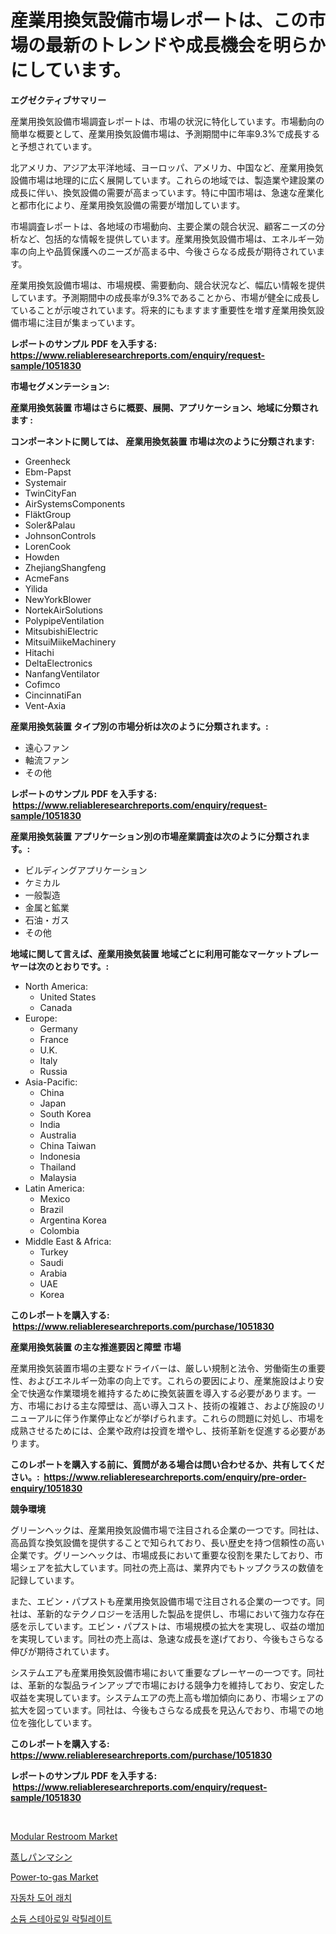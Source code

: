 <p><h1>産業用換気設備市場レポートは、この市場の最新のトレンドや成長機会を明らかにしています。</h1></p><p><strong>エグゼクティブサマリー</strong></p>
<p><p>産業用換気設備市場調査レポートは、市場の状況に特化しています。市場動向の簡単な概要として、産業用換気設備市場は、予測期間中に年率9.3%で成長すると予想されています。</p><p>北アメリカ、アジア太平洋地域、ヨーロッパ、アメリカ、中国など、産業用換気設備市場は地理的に広く展開しています。これらの地域では、製造業や建設業の成長に伴い、換気設備の需要が高まっています。特に中国市場は、急速な産業化と都市化により、産業用換気設備の需要が増加しています。</p><p>市場調査レポートは、各地域の市場動向、主要企業の競合状況、顧客ニーズの分析など、包括的な情報を提供しています。産業用換気設備市場は、エネルギー効率の向上や品質保護へのニーズが高まる中、今後さらなる成長が期待されています。</p><p>産業用換気設備市場は、市場規模、需要動向、競合状況など、幅広い情報を提供しています。予測期間中の成長率が9.3%であることから、市場が健全に成長していることが示唆されています。将来的にもますます重要性を増す産業用換気設備市場に注目が集まっています。</p></p>
<p><strong>レポートのサンプル PDF を入手する: <a href="https://www.reliableresearchreports.com/enquiry/request-sample/1051830">https://www.reliableresearchreports.com/enquiry/request-sample/1051830</a></strong></p>
<p><strong>市場セグメンテーション:</strong></p>
<p><strong> 産業用換気装置 市場はさらに概要、展開、アプリケーション、地域に分類されます :</strong></p>
<p><strong>コンポーネントに関しては、 産業用換気装置 市場は次のように分類されます: &nbsp;</strong></p>
<p><ul><li>Greenheck</li><li>Ebm-Papst</li><li>Systemair</li><li>TwinCityFan</li><li>AirSystemsComponents</li><li>FläktGroup</li><li>Soler&Palau</li><li>JohnsonControls</li><li>LorenCook</li><li>Howden</li><li>ZhejiangShangfeng</li><li>AcmeFans</li><li>Yilida</li><li>NewYorkBlower</li><li>NortekAirSolutions</li><li>PolypipeVentilation</li><li>MitsubishiElectric</li><li>MitsuiMiikeMachinery</li><li>Hitachi</li><li>DeltaElectronics</li><li>NanfangVentilator</li><li>Cofimco</li><li>CincinnatiFan</li><li>Vent-Axia</li></ul></p>
<p><strong> 産業用換気装置 タイプ別の市場分析は次のように分類されます。:</strong></p>
<p><ul><li>遠心ファン</li><li>軸流ファン</li><li>その他</li></ul></p>
<p><strong>レポートのサンプル PDF を入手する: &nbsp;<a href="https://www.reliableresearchreports.com/enquiry/request-sample/1051830">https://www.reliableresearchreports.com/enquiry/request-sample/1051830</a></strong></p>
<p><strong> 産業用換気装置 アプリケーション別の市場産業調査は次のように分類されます。:</strong></p>
<p><ul><li>ビルディングアプリケーション</li><li>ケミカル</li><li>一般製造</li><li>金属と鉱業</li><li>石油・ガス</li><li>その他</li></ul></p>
<p><strong>地域に関して言えば、産業用換気装置 地域ごとに利用可能なマーケットプレーヤーは次のとおりです。:</strong></p>
<p><ul>
    <li>
        North America:
        <ul>
            <li>United States</li>
            <li>Canada</li>
        </ul>
    </li>
    <li>
        Europe:
        <ul>
            <li>Germany</li>
            <li>France</li>
            <li>U.K.</li>
            <li>Italy</li>
            <li>Russia</li>
        </ul>
    </li>
    <li>
        Asia-Pacific:
        <ul>
            <li>China</li>
            <li>Japan</li>
            <li>South Korea</li>
            <li>India</li>
            <li>Australia</li>
            <li>China Taiwan</li>
            <li>Indonesia</li>
            <li>Thailand</li>
            <li>Malaysia</li>
        </ul>
    </li>
    <li>
        Latin America:
        <ul>
            <li>Mexico</li>
            <li>Brazil</li>
            <li>Argentina Korea</li>
            <li>Colombia</li>
        </ul>
    </li>
    <li>
        Middle East & Africa:
        <ul>
            <li>Turkey</li>
            <li>Saudi</li>
            <li>Arabia</li>
            <li>UAE</li>
            <li>Korea</li>
        </ul>
    </li>
    </ul></p>
<p><strong>このレポートを購入する: &nbsp;<a href="https://www.reliableresearchreports.com/purchase/1051830">https://www.reliableresearchreports.com/purchase/1051830</a></strong></p>
<p><strong>産業用換気装置 の主な推進要因と障壁 市場</strong></p>
<p><p>産業用換気装置市場の主要なドライバーは、厳しい規制と法令、労働衛生の重要性、およびエネルギー効率の向上です。これらの要因により、産業施設はより安全で快適な作業環境を維持するために換気装置を導入する必要があります。一方、市場における主な障壁は、高い導入コスト、技術の複雑さ、および施設のリニューアルに伴う作業停止などが挙げられます。これらの問題に対処し、市場を成熟させるためには、企業や政府は投資を増やし、技術革新を促進する必要があります。</p></p>
<p><strong>このレポートを購入する前に、質問がある場合は問い合わせるか、共有してください。:&nbsp; <a href="https://www.reliableresearchreports.com/enquiry/pre-order-enquiry/1051830">https://www.reliableresearchreports.com/enquiry/pre-order-enquiry/1051830</a></strong></p>
<p><strong>競争環境</strong></p>
<p><p>グリーンヘックは、産業用換気設備市場で注目される企業の一つです。同社は、高品質な換気設備を提供することで知られており、長い歴史を持つ信頼性の高い企業です。グリーンヘックは、市場成長において重要な役割を果たしており、市場シェアを拡大しています。同社の売上高は、業界内でもトップクラスの数値を記録しています。</p><p>また、エビン・パプストも産業用換気設備市場で注目される企業の一つです。同社は、革新的なテクノロジーを活用した製品を提供し、市場において強力な存在感を示しています。エビン・パプストは、市場規模の拡大を実現し、収益の増加を実現しています。同社の売上高は、急速な成長を遂げており、今後もさらなる伸びが期待されています。</p><p>システムエアも産業用換気設備市場において重要なプレーヤーの一つです。同社は、革新的な製品ラインアップで市場における競争力を維持しており、安定した収益を実現しています。システムエアの売上高も増加傾向にあり、市場シェアの拡大を図っています。同社は、今後もさらなる成長を見込んでおり、市場での地位を強化しています。</p></p>
<p><strong>このレポートを購入する: &nbsp; <a href="https://www.reliableresearchreports.com/purchase/1051830">https://www.reliableresearchreports.com/purchase/1051830</a></strong></p>
<p><strong>レポートのサンプル PDF を入手する: &nbsp;<a href="https://www.reliableresearchreports.com/enquiry/request-sample/1051830">https://www.reliableresearchreports.com/enquiry/request-sample/1051830</a></strong><strong></strong></p>
<p>&nbsp;</p>
<p><p><a href="https://github.com/bobicer/Market-Research-Report-List-2/blob/main/modular-restroom-market.md">Modular Restroom Market</a></p><p><a href="https://github.com/bevdtkn4419963/Market-Research-Report-List-1/blob/main/89528923879.md">蒸しパンマシン</a></p><p><a href="https://issuu.com/reportprime-2/docs/power-to-gas-market-size-2030.pptx">Power-to-gas Market</a></p><p><a href="https://medium.com/@felipegrrady654556/%EC%9E%90%EB%8F%99%EC%B0%A8-%EB%8F%84%EC%96%B4-%EB%9E%98%EC%B9%98-%EC%8B%9C%EC%9E%A5-%EC%84%B1%EA%B3%B5%EC%A0%81%EC%9D%B8-%EB%B9%84%EC%A6%88%EB%8B%88%EC%8A%A4-%EC%A0%84%EB%9E%B5%EC%9D%98-%EC%97%B4%EC%87%A0-2031%EB%85%84%EA%B9%8C%EC%A7%80-%EC%98%88%EC%B8%A1-0f1a681ac2bc">자동차 도어 래치</a></p><p><a href="https://github.com/jntpkh496620/Market-Research-Report-List-1/blob/main/61989763481.md">소듐 스테아로일 락틸레이트</a></p></p>